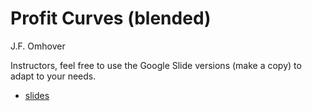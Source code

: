# Profit Curves (blended)

J.F. Omhover

Instructors, feel free to use the Google Slide versions (make a copy) to adapt to your needs.
- [slides](https://docs.google.com/a/galvanize.com/presentation/d/1pZK9uK5CgGctLFZY0vbCz9E7BDpowb49XxOXGpX-4GE/edit?usp=sharing)
